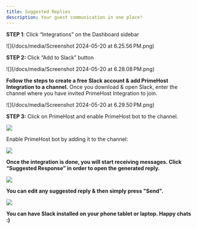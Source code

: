 ```yaml
---
title: Suggested Replies
description: Your guest communication in one place!
---
```

**STEP 1**: Click “Integrations” on the Dashboard sidebar

![](/docs/media/Screenshot 2024-05-20 at 6.25.56 PM.png)

**STEP 2:** Click “Add to Slack” button

![](/docs/media/Screenshot 2024-05-20 at 6.28.08 PM.png)

**Follow the steps to create a free Slack account & add PrimeHost Integration to a channel.** Once you download & open Slack, enter the channel where you have invited PrimeHost Integration to join.

![](/docs/media/Screenshot 2024-05-20 at 6.29.50 PM.png)

**STEP 3:** Click on PrimeHost and enable PrimeHost bot to the channel.

<p style="text-align: start"><img src="/docs/media/Screenshot 2024-05-20 at 6.33.49 PM.png"></p><p style="text-align: start">Enable PrimeHost bot by adding it to the channel:</p><p style="text-align: start"><img src="/docs/media/Screenshot 2024-05-20 at 6.35.04 PM.png"></p><p style="text-align: start"><strong>Once the integration is done, you will start receiving messages. Click “Suggested Response” in order to open the generated reply.</strong></p><p style="text-align: start"><img src="/docs/media/Screenshot 2024-05-20 at 6.38.39 PM.png"></p><p style="text-align: start"><strong>You can edit any suggested reply &amp; then simply press "Send".</strong></p><p style="text-align: start"><img src="/docs/media/Screenshot 2024-05-20 at 6.40.20 PM.png"></p><p style="text-align: start"><strong>You can have Slack installed on your phone tablet or laptop. Happy chats :)</strong></p>
